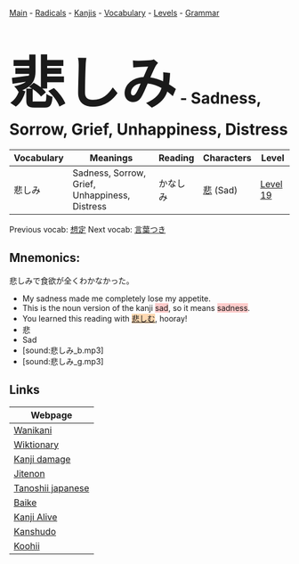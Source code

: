 <style> bigfont {font-size: 100px}</style>
[Main](../README.md) -
[Radicals](../radicals.md) -
[Kanjis](../kanjis.md) -
[Vocabulary](../vocabulary.md) -
[Levels](../levels.md) -
[Grammar](../grammar.md)
# <bigfont> 悲しみ</bigfont> - Sadness, Sorrow, Grief, Unhappiness, Distress 

| Vocabulary | Meanings | Reading | Characters | Level |
| --- | --- | --- | --- | --- |
| 悲しみ | Sadness, Sorrow, Grief, Unhappiness, Distress | かなしみ |  [悲](../kanjis/悲.md) (Sad) | [Level 19](../levels/wk_level19.md) |

Previous vocab: [想定](想定.md) Next vocab: [言葉つき](言葉つき.md) 

## Mnemonics:
悲しみで食欲が全くわかなかった。
* My sadness made me completely lose my appetite.
* This is the noun version of the kanji <span style="background-color:#ffcccb"> sad</span>, so it means <span style="background-color:#ffcccb"> sadness</span>.
* You learned this reading with <span style="background-color:#fed8b1"> [悲しむ](https://jisho.org/search/悲しむ)</span>, hooray!
* 悲
* Sad
* [sound:悲しみ_b.mp3]
* [sound:悲しみ_g.mp3]


## Links 

| Webpage |
| --- |
| [Wanikani          ](https://www.wanikani.com/kanji/悲しみ) |
| [Wiktionary        ](https://en.wiktionary.org/wiki/悲しみ) |
| [Kanji damage      ](http://www.kanjidamage.com/kanji/search?utf8=✓&q=悲しみ) |
| [Jitenon           ](https://jitenon.com/kanji/悲しみ) |
| [Tanoshii japanese ](https://www.tanoshiijapanese.com/dictionary/kanji.cfm?k=悲しみ) |
| [Baike             ](https://baike.baidu.com/item/悲しみ) |
| [Kanji Alive       ](https://app.kanjialive.com/悲しみ) |
| [Kanshudo          ](https://www.kanshudo.com/searchmn?q=悲しみ) |
| [Koohii            ](https://kanji.koohii.com/study/kanji/悲しみ) |
